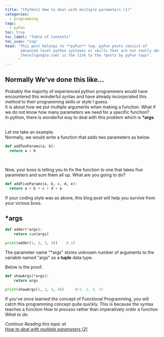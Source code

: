 ```yaml
---
title: "[Python] How to deal with multiple parameters (1)"
categories:
  - programming
tags:
  - pyFun
toc: true
toc_label: "Table of Contents"
toc_icon: "cog"
head: "This post belongs to **pyFun** tag. pyFun posts consist of 
       advanced level python syntaxes or skills that are not really obvious
       [here](google.com) is the link to the *posts by pyFun tags*.
      "
---
```

## Normally We've done this like...
Probably the majority of experienced python programmers would have encountered this wonderful syntax and
have already incorporated this method to their programming skills or style I guess.  
It is about how we put multiple arguments when making a function. What if we do not know how many parameters
we need for a specific function?  
In python, there is wonderful way to deal with this problem which is **\*args**.  
 <br/>

Let me take an example.  
Normally, we would write a function that adds two parameters as below.
```python
def addTwoParams(a, b):
  return a + b
```
<br/>

Now, your boss is telling you to fix the function to one that takes five parameters and sum them all up.
What are you going to do?  
```python
def addFiveParams(a, b, c, d, e):
  return a + b + c + d + e
```
If your coding style was as above, this blog post will help you survive from your vicious boss.

## \*args  
```python
def adder(*args):
    return sum(args)

print(adder(1, 2, 3, 4))	# 10
```
The parameter name "\*args" stores  unknown number of arguments to the variable named "args"
as a **tuple** data type.  

Below is the proof.  

```python
def showArgs(*args):
    return args

print(showArgs(1, 2, 3, 4))		#(1, 2, 3, 4)
```

If you've once learned the concept of Functional Programming, you will catch this programming concept quite quickly. This is because the syntax teaches a function *How to process* rather than imperatively order a function *What to do*.  

*Continue Reading this topic at  
[How to deal with multiple parameters (2)](https://kimdanny.github.io/programming/python-kwargs/)*

